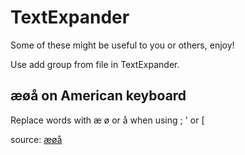 # TextExpander

Some of these might be useful to you or others, enjoy!

Use add group from file in TextExpander.

## æøå on American keyboard

Replace words with æ ø or å when using ; ' or [

source:
[æøå](https://krydsord.dk/ord-med-oe)
